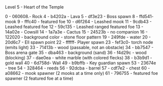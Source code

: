 Level 5 - Heart of the Temple

0 - 060608.- Rock
  4 - b4202a - Lava
  5 - df3e23 - Boss spawn
  8 - ffd541- mook
  9 - fffc40 - featured foe
  10 - d6f264 -  Leashed mook
  11 - 9cdb43 - Leashed featured foe
  12 - 59c135 - Leashed ranged featured foe
  13 - 14a02e -  Cowsill
  14 - 1a7a3e - Cactus
  15 - 24523b - no companion
  16 - 122020 - background color - stone floor pattern
  19 - 249fde - water
  20 - 20d6c7 - Ell spawn point
  22 - ffffff- Player spawn
  23 - fef3c0- torch node (emits light)
  33 - 71413b - wood (passable, not an obstacle)
  34 - bb7547 - Boss arena gate
  35 - dba463 - background (sand)
  36 - f4d29c - wood (blocking)
  37 - dae0ea - white marble (with colored flecks)
  38 - b3b9d1 - gold wall
  40 - 6d758d- Wall
  49 - b9bffb - Key guardian spawn
  53 - 23674e - tree
  54 - 328464 - reeds
  56 - 92dcba - barrel
  57 - cdf7e2 - chest
  60 - a08662 - mook spawner (2 mooks at a time only)
  61 - 796755 - featured foe spawner (2 featured foe at a time)